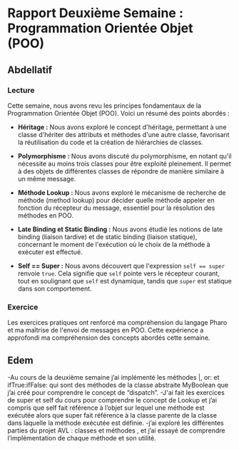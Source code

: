 # Rapport Deuxième Semaine : Programmation Orientée Objet (POO)

## Abdellatif

### Lecture

Cette semaine, nous avons revu les principes fondamentaux de la Programmation Orientée Objet (POO). Voici un résumé des points abordés :

- **Héritage :** Nous avons exploré le concept d'héritage, permettant à une classe d'hériter des attributs et méthodes d'une autre classe, favorisant la réutilisation du code et la création de hiérarchies de classes.

- **Polymorphisme :** Nous avons discuté du polymorphisme, en notant qu'il nécessite au moins trois classes pour être exploité pleinement. Il permet à des objets de différentes classes de répondre de manière similaire à un même message.

- **Méthode Lookup :** Nous avons exploré le mécanisme de recherche de méthode (method lookup) pour décider quelle méthode appeler en fonction du récepteur du message, essentiel pour la résolution des méthodes en POO.

- **Late Binding et Static Binding :** Nous avons étudié les notions de late binding (liaison tardive) et de static binding (liaison statique), concernant le moment de l'exécution où le choix de la méthode à exécuter est effectué.

- **Self == Super :** Nous avons découvert que l'expression `self == super` renvoie `true`. Cela signifie que `self` pointe vers le récepteur courant, tout en soulignant que `self` est dynamique, tandis que `super` est statique dans son comportement.

### Exercice

Les exercices pratiques ont renforcé ma compréhension du langage Pharo et ma maîtrise de l'envoi de messages en POO. Cette expérience a approfondi ma compréhension des concepts abordés cette semaine.

## Edem
-Au cours de la deuxième semaine j’ai implémenté les méthodes |, or: et ifTrue:ifFalse: qui sont des méthodes de la classe abstraite MyBoolean que j’ai créé pour comprendre le concept de “dispatch”.
-J'ai fait les exercices de super et self du cours pour comprendre le concept de Lookup et j’ai compris que self fait référence à l’objet sur lequel une méthode est exécutée alors que super fait référence à la classe parente de la classe dans laquelle la méthode exécutée est définie.
-j’ai exploré les différentes parties du projet AVL : classes et méthodes , et j’ai essayé de comprendre l’implémentation de chaque méthode et son utilité.

